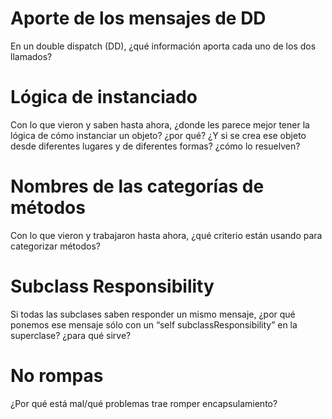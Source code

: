 # Aporte de los mensajes de DD
En un double dispatch (DD), ¿qué información aporta cada uno de los dos llamados?

# Lógica de instanciado
Con lo que vieron y saben hasta ahora, ¿donde les parece mejor tener la lógica de cómo instanciar un objeto? ¿por qué? ¿Y si se crea ese objeto desde diferentes lugares y de diferentes formas? ¿cómo lo resuelven?

# Nombres de las categorías de métodos
Con lo que vieron y trabajaron hasta ahora, ¿qué criterio están usando para categorizar métodos?

# Subclass Responsibility
Si todas las subclases saben responder un mismo mensaje, ¿por qué ponemos ese mensaje sólo con un “self subclassResponsibility” en la superclase? ¿para qué sirve?

# No rompas
¿Por qué está mal/qué problemas trae romper encapsulamiento?
